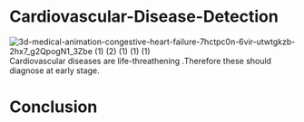 # Cardiovascular-Disease-Detection
![3d-medical-animation-congestive-heart-failure-7hctpc0n-6vir-utwtgkzb-2hx7_g2QpogN1_3Zbe (1) (2) (1) (1) (1)](https://user-images.githubusercontent.com/68476475/114936169-af953000-9e59-11eb-83c9-72b18c0b6e83.gif)
Cardiovascular diseases are life-threathening .Therefore these should diagnose at early stage.
# Conclusion




